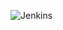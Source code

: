 ![Jenkins](https://3.bp.blogspot.com/-MKMSXqUS4yE/U5DQOeL6HNI/AAAAAAAAA40/uVFbGhaWdzs/s1600/jenkins_logo.png)
